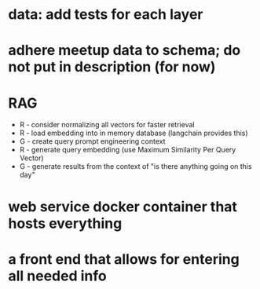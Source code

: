 # data: add tests for each layer

# adhere meetup data to schema; do not put in description (for now)

# RAG
* R - consider normalizing all vectors for faster retrieval
* R - load embedding into in memory database (langchain provides this)
* G - create query prompt engineering context
* R - generate query embedding (use Maximum Similarity Per Query Vector)
* G - generate results from the context of "is there anything going on this day"

# web service docker container that hosts everything

# a front end that allows for entering all needed info
